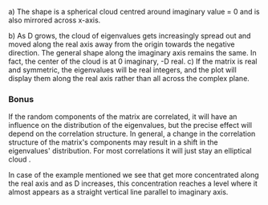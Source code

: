 a) The shape is a spherical cloud centred around imaginary value = 0 and is also mirrored across x-axis.

b) As D grows, the cloud of eigenvalues gets increasingly spread out and moved along the real
axis away from the origin towards the negative direction. The general shape along the imaginary axis remains the same.
In fact, the center of the cloud is at 0 imaginary, -D real.
c) If the matrix is real and symmetric, the eigenvalues will be real integers, and the plot will display them along the
real axis rather than all across the complex plane.

### Bonus

If the random components of the matrix are correlated, it will have an influence on the distribution of the
eigenvalues, but the precise effect will depend on the correlation structure. In general, a change in the correlation
structure of the matrix's components may result in a shift in the eigenvalues' distribution. For most correlations it
will just stay an elliptical cloud .

In case of the example mentioned we see that get more concentrated along the real axis and as D increases, this
concentration reaches a level where it almost appears as a straight vertical line parallel to imaginary axis. 